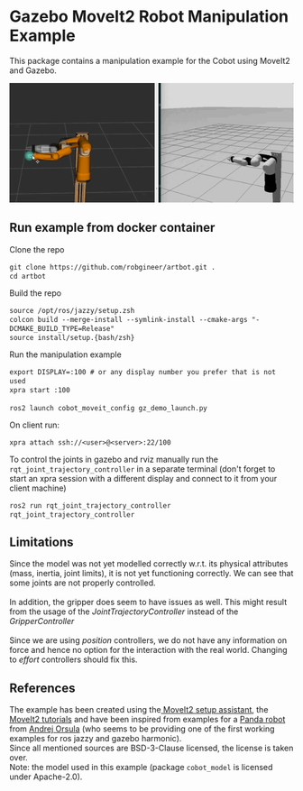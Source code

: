 # Gazebo MoveIt2 Robot Manipulation Example

This package contains a manipulation example for the Cobot using MoveIt2 and Gazebo.

![](vid/zebra_moveit_gz_run.gif)

## Run example from docker container

Clone the repo
```
git clone https://github.com/robgineer/artbot.git .
cd artbot
```

Build the repo
```
source /opt/ros/jazzy/setup.zsh 
colcon build --merge-install --symlink-install --cmake-args "-DCMAKE_BUILD_TYPE=Release"
source install/setup.{bash/zsh}
```

Run the manipulation example
```
export DISPLAY=:100 # or any display number you prefer that is not used
xpra start :100

ros2 launch cobot_moveit_config gz_demo_launch.py
```

On client run:
```
xpra attach ssh://<user>@<server>:22/100
```

To control the joints in gazebo and rviz manually run the ```rqt_joint_trajectory_controller``` in a separate terminal (don't forget to start an xpra session with a different display and connect to it from your client machine)

```
ros2 run rqt_joint_trajectory_controller rqt_joint_trajectory_controller
```

## Limitations

Since the model was not yet modelled correctly w.r.t. its physical attributes (mass, inertia, joint limits), it is not yet functioning correctly. We can see that some joints are not properly controlled.
<br/>
<br/>
In addition, the gripper does seem to have issues as well. This might result from the usage of the *JointTrajectoryController* instead of the *GripperController*
<br/>
<br/>
Since we are using *position* controllers, we do not have any information on force and hence no option for the interaction with the real world. Changing to *effort* controllers should fix this.



## References

The example has been created using the[ MoveIt2 setup assistant](https://moveit.picknik.ai/main/doc/examples/setup_assistant/setup_assistant_tutorial.html), the [MoveIt2 tutorials](https://github.com/moveit/moveit2_tutorials) and have been inspired from examples for a [Panda robot](https://github.com/AndrejOrsula/panda_gz_moveit2/tree/jazzy) from [Andrej Orsula](https://github.com/AndrejOrsula) (who seems to be providing one of the first working examples for ros jazzy and gazebo harmonic).
<br/>
Since all mentioned sources are BSD-3-Clause licensed, the license is taken over.<br/>
Note: the model used in this example (package ```cobot_model``` is licensed under Apache-2.0).